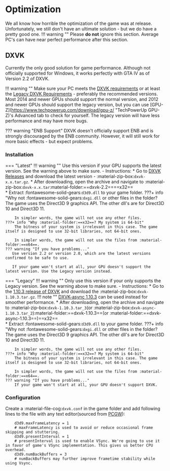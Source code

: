 # Optimization
We all know how horrible the optimization of the game was at release. Unfortunately, we still don't have an ultimate solution - but we do have a pretty good one.
!!! warning ""
    Please **do not** ignore this section. Average PC's can have near perfect performance after this section.

## DXVK
Currently the only good solution for game performance. Although not officially supported for Windows, it works perfectly with GTA IV as of Version 2.2 of DXVK.

!!! warning ""
    Make sure your PC meets the [DXVK requirements](https://github.com/doitsujin/dxvk/wiki/Driver-support "DXVK's GitHub Wiki") or at least the [Legacy DXVK Requirements](https://github.com/doitsujin/dxvk/wiki/Driver-support#dxvk-1103 "DXVK's GitHub Wiki") - preferably the recommended versions. Most 2014 and newer GPUs should support the normal version, and 2012 and newer GPUs should support the legacy version, but you can use [GPU-Z](https://www.techpowerup.com/download/gpu-z/ "TechPowerUp GPU-Z)'s Advanced tab to check for yourself. The legacy version will have less performance and may have more bugs.

??? warning "ENB Support"
    DXVK doesn't officially support ENB and is strongly discouraged by the ENB community. However, it will still work for more basic effects - but expect problems.

### Installation
=== "Latest"
    !!! warning ""
        Use this version if your GPU supports the latest version. See the warning above to make sure.
    - Instructions:
        * Go to [DXVK Releases](https://github.com/doitsujin/dxvk/releases) and download the latest version - :material-zip-box:`dxvk-x.x.tar.gz`.
        * After downloading, open the archive and navigate to :material-zip-box:`dxvk-x.x.tar`\:material-folder:==dxvk-2.2==\==x32==\
        * Extract :fontawesome-solid-gears:`d3d9.dll` to your game folder.
    ???+ info "Why not :fontawesome-solid-gears:`dxgi.dll` or other files in the folder?
        The game uses the Direct3D 9 graphics API. The other dll's are for Direct3D 10 and Direct3D 11. 
        
        In simpler words, the game will not use any other files.
    ???+ info "Why :material-folder:==x32==? My system is 64-bit"
        The bitness of your system is irrelevant in this case. The game itself is designed to use 32-bit libraries, not 64-bit ones.
        
        In simpler words, the game will not use the files from :material-folder:==x64==.
    ??? warning "If you have problems..."
       Use version 2.2 or version 2.0, which are the latest versions confirmed to be safe to use. 
       
       If your game won't start at all, your GPU doesn't support the latest version. Use the Legacy version instead.
=== "Legacy"
    !!! warning ""
        Only use this version if your only supports the Legacy version. See the warning above to make sure.
    - Instructions:
        * Go to the [1.10.3 release of DXVK](https://github.com/doitsujin/dxvk/releases/tag/v1.10.3) and download the :material-zip-box:`dxvk-1.10.3.tar.gz`.
        !!! note ""
            [DXVK-async 1.10.3](https://github.com/Sporif/dxvk-async/releases/tag/1.10.3) can be used instead for smoother performance.
        * After downloading, open the archive and navigate to :material-zip-box:`dxvk-1.10.3.tar_3`(or :material-zip-box:`dxvk-async-1.10.3.tar_2`)\:material-folder:==dxvk-1.10.3==(or :material-folder:==dxvk-async-1.10.3==)\==x32==\
        * Extract :fontawesome-solid-gears:`d3d9.dll` to your game folder.
    ???+ info "Why not :fontawesome-solid-gears:`dxgi.dll` or other files in the folder?
        The game uses the Direct3D 9 graphics API. The other dll's are for Direct3D 10 and Direct3D 11. 
        
        In simpler words, the game will not use any other files.
    ???+ info "Why :material-folder:==x32==? My system is 64-bit"
        The bitness of your system is irrelevant in this case. The game itself is designed to use 32-bit libraries, not 64-bit ones.
        
        In simpler words, the game will not use the files from :material-folder:==x64==.
    ??? warning "If you have problems..."
        If your game won't start at all, your GPU doesn't support DXVK.
    
### Configuration
Create a :material-file-cog:`dxvk.conf` in the game folder and add following lines to the file with any text editor(sourced from [PCGW](https://www.pcgamingwiki.com/wiki/Grand_Theft_Auto_IV#DXVK)):
``` { .conf .annotate }
    d3d9.maxFrameLatency = 1 
    # maxFrameLatency is used to avoid or reduce occasional frame skipping and stuttering.
    d3d9.presentInterval = 1 
    # presentInterval is used to enable VSync. We're going to use it in favor of game's VSync implementation. This gives us better CPU overhead.
    d3d9.numBackBuffers = 3 
    # numBackBuffers may further improve frametime stability while using Vsync.
```